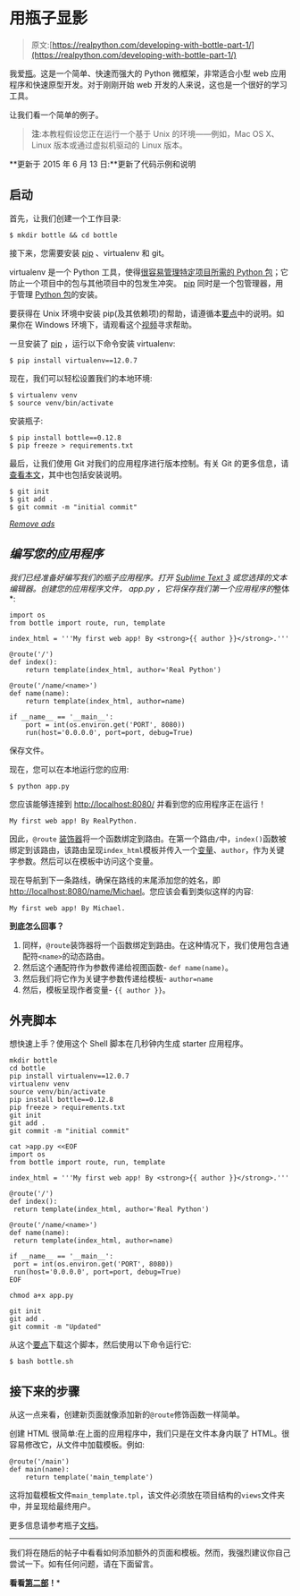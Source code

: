 # 用瓶子显影

> 原文:[https://realpython.com/developing-with-bottle-part-1/](https://realpython.com/developing-with-bottle-part-1/)

我爱[瓶](http://bottlepy.org/docs/stable/)。这是一个简单、快速而强大的 Python 微框架，非常适合小型 web 应用程序和快速原型开发。对于刚刚开始 web 开发的人来说，这也是一个很好的学习工具。

让我们看一个简单的例子。

> **注**:本教程假设您正在运行一个基于 Unix 的环境——例如，Mac OS X、Linux 版本或通过虚拟机驱动的 Linux 版本。

**更新于 2015 年 6 月 13 日:**更新了代码示例和说明

## 启动

首先，让我们创建一个工作目录:

```
$ mkdir bottle && cd bottle
```

接下来，您需要安装 [pip](https://realpython.com/what-is-pip/) 、virtualenv 和 git。

virtualenv 是一个 Python 工具，使得[很容易管理特定项目所需的 Python 包](https://realpython.com/python-virtual-environments-a-primer/)；它防止一个项目中的包与其他项目中的包发生冲突。 [pip](https://pypi.python.org/pypi/pip) 同时是一个包管理器，用于管理 [Python 包](https://realpython.com/python-modules-packages/)的安装。

要获得在 Unix 环境中安装 pip(及其依赖项)的帮助，请遵循本[要点](https://gist.github.com/mjhea0/5692708)中的说明。如果你在 Windows 环境下，请观看这个[视频](http://www.youtube.com/watch?v=MIHYflJwyLk)寻求帮助。

一旦安装了 [pip](https://realpython.com/courses/what-is-pip/) ，运行以下命令安装 virtualenv:

```
$ pip install virtualenv==12.0.7
```

现在，我们可以轻松设置我们的本地环境:

```
$ virtualenv venv
$ source venv/bin/activate
```

安装瓶子:

```
$ pip install bottle==0.12.8
$ pip freeze > requirements.txt
```

最后，让我们使用 Git 对我们的应用程序进行版本控制。有关 Git 的更多信息，请[查看本文](https://realpython.com/python-git-github-intro/)，其中也包括安装说明。

```
$ git init
$ git add .
$ git commit -m "initial commit"
```

[*Remove ads*](/account/join/)

## *编写您的应用程序*

 *我们已经准备好编写我们的瓶子应用程序。打开 [Sublime Text 3](https://realpython.com/setting-up-sublime-text-3-for-full-stack-python-development/) 或您选择的文本编辑器。创建您的应用程序文件， *app.py* ，它将保存我们第一个应用程序的*整体*:

```
import os
from bottle import route, run, template

index_html = '''My first web app! By <strong>{{ author }}</strong>.'''

@route('/')
def index():
    return template(index_html, author='Real Python')

@route('/name/<name>')
def name(name):
    return template(index_html, author=name)

if __name__ == '__main__':
    port = int(os.environ.get('PORT', 8080))
    run(host='0.0.0.0', port=port, debug=True)
```

保存文件。

现在，您可以在本地运行您的应用:

```
$ python app.py
```

您应该能够连接到 [http://localhost:8080/](http://localhost:8080/) 并看到您的应用程序正在运行！

```
My first web app! By RealPython.
```

因此，`@route` [装饰器](https://realpython.com/primer-on-python-decorators/)将一个函数绑定到路由。在第一个路由`/`中，`index()`函数被绑定到该路由，该路由呈现`index_html`模板并传入一个[变量](https://realpython.com/python-variables/)、`author`，作为关键字参数。然后可以在模板中访问这个变量。

现在导航到下一条路线，确保在路线的末尾添加您的姓名，即[http://localhost:8080/name/Michael](http://localhost:8080/name/Michael)。您应该会看到类似这样的内容:

```
My first web app! By Michael.
```

**到底怎么回事？**

1.  同样，`@route`装饰器将一个函数绑定到路由。在这种情况下，我们使用包含通配符`<name>`的动态路由。
2.  然后这个通配符作为参数传递给视图函数- `def name(name)`。
3.  然后我们将它作为关键字参数传递给模板- `author=name`
4.  然后，模板呈现作者变量- `{{ author }}`。

## 外壳脚本

想快速上手？使用这个 Shell 脚本在几秒钟内生成 starter 应用程序。

```
mkdir bottle
cd bottle
pip install virtualenv==12.0.7
virtualenv venv
source venv/bin/activate
pip install bottle==0.12.8
pip freeze > requirements.txt
git init
git add .
git commit -m "initial commit"

cat >app.py <<EOF
import os
from bottle import route, run, template

index_html = '''My first web app! By <strong>{{ author }}</strong>.'''

@route('/')
def index():
 return template(index_html, author='Real Python')

@route('/name/<name>')
def name(name):
 return template(index_html, author=name)

if __name__ == '__main__':
 port = int(os.environ.get('PORT', 8080))
 run(host='0.0.0.0', port=port, debug=True)
EOF

chmod a+x app.py

git init
git add .
git commit -m "Updated"
```

从这个[要点](https://gist.github.com/mjhea0/5784132)下载这个脚本，然后使用以下命令运行它:

```
$ bash bottle.sh
```

## 接下来的步骤

从这一点来看，创建新页面就像添加新的`@route`修饰函数一样简单。

创建 HTML 很简单:在上面的应用程序中，我们只是在文件本身内联了 HTML。很容易修改它，从文件中加载模板。例如:

```
@route('/main')
def main(name):
    return template('main_template')
```

这将加载模板文件`main_template.tpl`，该文件必须放在项目结构的`views`文件夹中，并呈现给最终用户。

更多信息请参考瓶子[文档](http://bottlepy.org/docs/dev/)。

* * *

我们将在随后的帖子中看看如何添加额外的页面和模板。然而，我强烈建议你自己尝试一下。如有任何问题，请在下面留言。

**看看[第二部](https://realpython.com/developing-with-bottle-part-2-plot-ly-api/)！***